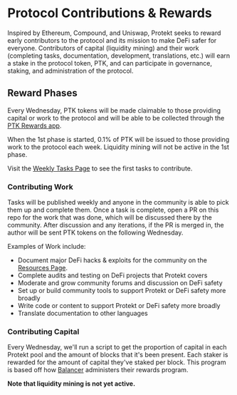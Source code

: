 # Protocol Contributions & Rewards
Inspired by Ethereum, Compound, and Uniswap, Protekt seeks to reward early contributors to the protocol and its mission to make DeFi safer for everyone. Contributors of capital (liquidity mining) and their work (completing tasks, documentation, development, translations, etc.) will earn a stake in the protocol token, PTK, and can participate in governance, staking, and administration of the protocol.

## Reward Phases
Every Wednesday, PTK tokens will be made claimable to those providing capital or work to the protocol and will be able to be collected through the [PTK Rewards app](http://redeem-ptk.protektprotocol.com/#/).

When the 1st phase is started, 0.1% of PTK will be issued to those providing work to the protocol each week. Liquidity mining will not be active in the 1st phase.

Visit the [Weekly Tasks Page](./weekly-tasks.md) to see the first tasks to contribute. 

### Contributing Work
Tasks will be published weekly and anyone in the community is able to pick them up and complete them. Once a task is complete, open a PR on this repo for the work that was done, which will be discussed there by the community. After discussion and any iterations, if the PR is merged in, the author will be sent PTK tokens on the following Wednesday.

Examples of Work include:
* Document major DeFi hacks & exploits for the community on the [Resources Page](./resources.md).
* Complete audits and testing on DeFi projects that Protekt covers
* Moderate and grow community forums and discussion on DeFi safety
* Set up or build community tools to support Protekt or DeFi safety more broadly
* Write code or content to support Protekt or DeFi safety more broadly
* Translate documentation to other languages 

### Contributing Capital
Every Wednesday, we'll run a script to get the proportion of capital in each Protekt pool and the amount of blocks that it's been present. Each staker is rewarded for the amount of capital they've staked per block. This program is based off how [Balancer](https://balancer.finance/) administers their rewards program.

**Note that liquidity mining is not yet active.**
